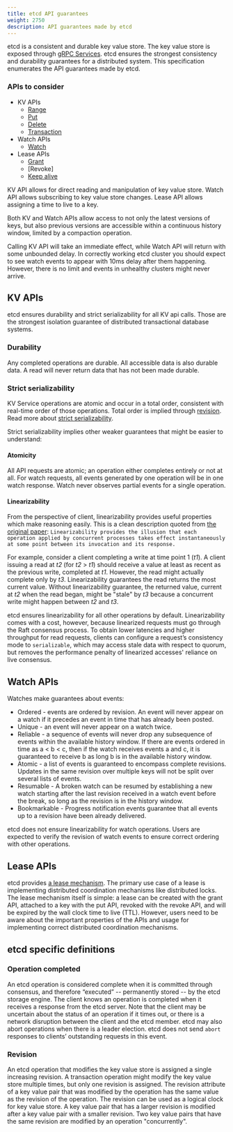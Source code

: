 ```yaml
---
title: etcd API guarantees
weight: 2750
description: API guarantees made by etcd
---
```


etcd is a consistent and durable key value store.
The key value store is exposed through [gRPC Services].
etcd ensures the strongest consistency and durability guarantees for a distributed system.
This specification enumerates the API guarantees made by etcd.

### APIs to consider

* KV APIs
  * [Range](../api/#range)
  * [Put](../api/#put)
  * [Delete](../api/#delete-range)
  * [Transaction](../api/#transaction)
* Watch APIs
  * [Watch](../api/#watch-api)
* Lease APIs
  * [Grant](../api/#obtaining-leases)
  * [Revoke]
  * [Keep alive](../api/#keep-alives)

KV API allows for direct reading and manipulation of key value store.
Watch API allows subscribing to key value store changes.
Lease API allows assigning a time to live to a key.

Both KV and Watch APIs allow access to not only the latest versions of keys, but
also previous versions are accessible within a continuous history window, limited
by a compaction operation.

Calling KV API will take an immediate effect, while Watch API will return with some unbounded delay.
In correctly working etcd cluster you should expect to see watch events to appear with 10ms delay after them happening.
However, there is no limit and events in unhealthy clusters might never arrive.

## KV APIs

etcd ensures durability and strict serializability for all KV api calls.
Those are the strongest isolation guarantee of distributed transactional database systems.

### Durability

Any completed operations are durable. All accessible data is also durable data.
A read will never return data that has not been made durable.

### Strict serializability

KV Service operations are atomic and occur in a total order, consistent with
real-time order of those operations. Total order is implied through [revision].
Read more about [strict serializability].

Strict serializability implies other weaker guarantees that might be easier to understand:

#### Atomicity

All API requests are atomic; an operation either completes entirely or not at
all. For watch requests, all events generated by one operation will be in one
watch response. Watch never observes partial events for a single operation.

#### Linearizability

From the perspective of client, linearizability provides useful properties which
make reasoning easily. This is a clean description quoted from
[the original paper][linearizability]: `Linearizability provides the illusion
that each operation applied by concurrent processes takes effect instantaneously
at some point between its invocation and its response.`

For example, consider a client completing a write at time point 1 (*t1*). A
client issuing a read at *t2* (for *t2* > *t1*) should receive a value at least
as recent as the previous write, completed at *t1*. However, the read might
actually complete only by *t3*. Linearizability guarantees the read returns the
most current value. Without linearizability guarantee, the returned value,
current at *t2* when the read began, might be "stale" by *t3* because a
concurrent write might happen between *t2* and *t3*.

etcd ensures linearizability for all other operations by default.
Linearizability comes with a cost, however, because linearized requests must go
through the Raft consensus process. To obtain lower latencies and higher
throughput for read requests, clients can configure a request’s consistency
mode to `serializable`, which may access stale data with respect to quorum, but
removes the performance penalty of linearized accesses' reliance on live consensus.

## Watch APIs

Watches make guarantees about events:
* Ordered - events are ordered by revision.
  An event will never appear on a watch if it precedes an event in time that
  has already been posted.
* Unique - an event will never appear on a watch twice.
* Reliable - a sequence of events will never drop any subsequence of events
  within the available history window. If there are events ordered in time as
  a < b < c, then if the watch receives events a and c, it is guaranteed to
  receive b as long b is in the available history window.
* Atomic - a list of events is guaranteed to encompass complete revisions.
  Updates in the same revision over multiple keys will not be split over several
  lists of events.
* Resumable - A broken watch can be resumed by establishing a new watch starting
  after the last revision received in a watch event before the break, so long as
  the revision is in the history window.
* Bookmarkable - Progress notification events guarantee that all events up to a
  revision have been already delivered.

etcd does not ensure linearizability for watch operations. Users are expected
to verify the revision of watch events to ensure correct ordering with other operations.

## Lease APIs

etcd provides [a lease mechanism][lease]. The primary use case of a lease is
implementing distributed coordination mechanisms like distributed locks. The
lease mechanism itself is simple: a lease can be created with the grant API,
attached to a key with the put API, revoked with the revoke API, and will be
expired by the wall clock time to live (TTL). However, users need to be aware
about the important properties of the APIs and usage for implementing
correct distributed coordination mechanisms.

## etcd specific definitions

### Operation completed

An etcd operation is considered complete when it is committed through consensus,
and therefore “executed” -- permanently stored -- by the etcd storage engine.
The client knows an operation is completed when it receives a response from the
etcd server. Note that the client may be uncertain about the status of an
operation if it times out, or there is a network disruption between the client
and the etcd member. etcd may also abort operations when there is a leader
election. etcd does not send `abort` responses to  clients’ outstanding requests
in this event.

### Revision

An etcd operation that modifies the key value store is assigned a single
increasing revision. A transaction operation might modify the key value store
multiple times, but only one revision is assigned. The revision attribute of a
key value pair that was modified by the operation has the same value as the
revision of the operation. The revision can be used as a logical clock for key
value store. A key value pair that has a larger revision is modified after a key
value pair with a smaller revision. Two key value pairs that have the same
revision are modified by an operation "concurrently".

[grpc Services]: ../api/#grpc-services
[lease]: https://web.stanford.edu/class/cs240/readings/leases.pdf
[linearizability]: https://cs.brown.edu/~mph/HerlihyW90/p463-herlihy.pdf
[serializable_isolation]: https://en.wikipedia.org/wiki/Isolation_(database_systems)#Serializable
[strict serializability]: http://jepsen.io/consistency/models/strict-serializable
[txn]: ../api/#transaction
[revision]: #revision
